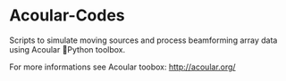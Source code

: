 # Acoular-Codes
Scripts to simulate moving sources and process beamforming array data using Acoular 🐍Python toolbox.

For more informations see Acoular toobox: http://acoular.org/
